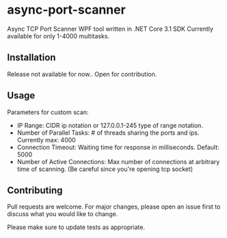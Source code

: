 
# async-port-scanner

Async TCP Port Scanner WPF tool written in .NET Core 3.1 SDK
Currently available for only 1-4000 multitasks.

## Installation

Release not available for now.. Open for contribution.

## Usage

Parameters for custom scan:
* IP Range: CIDR ip notation or 127.0.0.1-245 type of range notation.
* Number of Parallel Tasks: # of threads sharing the ports and ips. Currently max: 4000
* Connection Timeout: Waiting time for response in milliseconds. Default: 5000
* Number of Active Connections: Max number of connections at arbitrary time of scanning. (Be careful since you're opening tcp socket)


## Contributing
Pull requests are welcome. For major changes, please open an issue first to discuss what you would like to change.

Please make sure to update tests as appropriate.
